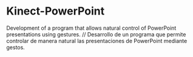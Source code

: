 # Kinect-PowerPoint
Development of a program that allows natural control of PowerPoint presentations using gestures. // Desarrollo de un programa que permite controlar de manera natural las presentaciones de PowerPoint mediante gestos. 
